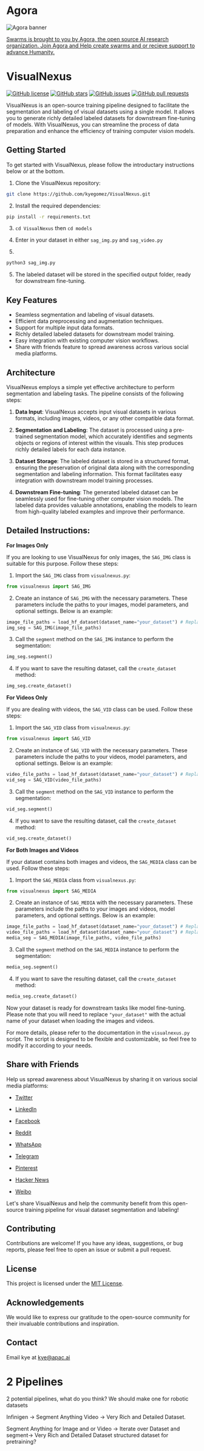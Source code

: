 # Agora

![Agora banner](Agora-Banner-blend.png)

[Swarms is brought to you by Agora, the open source AI research organization. Join Agora and Help create swarms and or recieve support to advance Humanity. ](https://discord.gg/qUtxnK2NMf)

# VisualNexus

[![GitHub license](https://img.shields.io/github/license/kyegomez/VisualNexus)](https://github.com/kyegomez/VisualNexus/blob/main/LICENSE)
[![GitHub stars](https://img.shields.io/github/stars/kyegomez/VisualNexus)](https://github.com/kyegomez/VisualNexus/stargazers)
[![GitHub issues](https://img.shields.io/github/issues/kyegomez/VisualNexus)](https://github.com/kyegomez/VisualNexus/issues)
[![GitHub pull requests](https://img.shields.io/github/issues-pr/kyegomez/VisualNexus)](https://github.com/kyegomez/VisualNexus/pulls)

VisualNexus is an open-source training pipeline designed to facilitate the segmentation and labeling of visual datasets using a single model. It allows you to generate richly detailed labeled datasets for downstream fine-tuning of models. With VisualNexus, you can streamline the process of data preparation and enhance the efficiency of training computer vision models.


## Getting Started

To get started with VisualNexus, please follow the introductary instructions below or at the bottom.

1. Clone the VisualNexus repository:

```bash
git clone https://github.com/kyegomez/VisualNexus.git
```

2. Install the required dependencies:

```bash
pip install -r requirements.txt
```

3. `cd VisualNexus` then `cd models`

4. Enter in your dataset in either `sag_img.py` and `sag_video.py`

5.

```bash
python3 sag_img.py
```

5. The labeled dataset will be stored in the specified output folder, ready for downstream fine-tuning.

## Key Features

- Seamless segmentation and labeling of visual datasets.
- Efficient data preprocessing and augmentation techniques.
- Support for multiple input data formats.
- Richly detailed labeled datasets for downstream model training.
- Easy integration with existing computer vision workflows.
- Share with friends feature to spread awareness across various social media platforms.

## Architecture

VisualNexus employs a simple yet effective architecture to perform segmentation and labeling tasks. The pipeline consists of the following steps:

1. **Data Input**: VisualNexus accepts input visual datasets in various formats, including images, videos, or any other compatible data format.

2. **Segmentation and Labeling**: The dataset is processed using a pre-trained segmentation model, which accurately identifies and segments objects or regions of interest within the visuals. This step produces richly detailed labels for each data instance.

3. **Dataset Storage**: The labeled dataset is stored in a structured format, ensuring the preservation of original data along with the corresponding segmentation and labeling information. This format facilitates easy integration with downstream model training processes.

4. **Downstream Fine-tuning**: The generated labeled dataset can be seamlessly used for fine-tuning other computer vision models. The labeled data provides valuable annotations, enabling the models to learn from high-quality labeled examples and improve their performance.


## Detailed Instructions:

**For Images Only**

If you are looking to use VisualNexus for only images, the `SAG_IMG` class is suitable for this purpose. Follow these steps:

1. Import the `SAG_IMG` class from `visualnexus.py`:
```python
from visualnexus import SAG_IMG
```
2. Create an instance of `SAG_IMG` with the necessary parameters. These parameters include the paths to your images, model parameters, and optional settings. Below is an example:
```python
image_file_paths = load_hf_dataset(dataset_name="your_dataset") # Replace "your_dataset" with your dataset's name
img_seg = SAG_IMG(image_file_paths)
```
3. Call the `segment` method on the `SAG_IMG` instance to perform the segmentation:
```python
img_seg.segment()
```
4. If you want to save the resulting dataset, call the `create_dataset` method:
```python
img_seg.create_dataset()
```

**For Videos Only**

If you are dealing with videos, the `SAG_VID` class can be used. Follow these steps:

1. Import the `SAG_VID` class from `visualnexus.py`:
```python
from visualnexus import SAG_VID
```
2. Create an instance of `SAG_VID` with the necessary parameters. These parameters include the paths to your videos, model parameters, and optional settings. Below is an example:
```python
video_file_paths = load_hf_dataset(dataset_name="your_dataset") # Replace "your_dataset" with your dataset's name
vid_seg = SAG_VID(video_file_paths)
```
3. Call the `segment` method on the `SAG_VID` instance to perform the segmentation:
```python
vid_seg.segment()
```
4. If you want to save the resulting dataset, call the `create_dataset` method:
```python
vid_seg.create_dataset()
```

**For Both Images and Videos**

If your dataset contains both images and videos, the `SAG_MEDIA` class can be used. Follow these steps:

1. Import the `SAG_MEDIA` class from `visualnexus.py`:
```python
from visualnexus import SAG_MEDIA
```
2. Create an instance of `SAG_MEDIA` with the necessary parameters. These parameters include the paths to your images and videos, model parameters, and optional settings. Below is an example:
```python
image_file_paths = load_hf_dataset(dataset_name="your_dataset") # Replace "your_dataset" with your dataset's name
video_file_paths = load_hf_dataset(dataset_name="your_dataset") # Replace "your_dataset" with your dataset's name
media_seg = SAG_MEDIA(image_file_paths, video_file_paths)
```
3. Call the `segment` method on the `SAG_MEDIA` instance to perform the segmentation:
```python
media_seg.segment()
```
4. If you want to save the resulting dataset, call the `create_dataset` method:
```python
media_seg.create_dataset()
```

Now your dataset is ready for downstream tasks like model fine-tuning. Please note that you will need to replace `"your_dataset"` with the actual name of your dataset when loading the images and videos.

For more details, please refer to the documentation in the `visualnexus.py` script. The script is designed to be flexible and customizable, so feel free to modify it according to your needs.


## Share with Friends

Help us spread awareness about VisualNexus by sharing it on various social media platforms:

- [Twitter](https://twitter.com/intent/tweet?text=Check%20out%20VisualNexus%2C%20an%20open-source%20training%20pipeline%20for%20visual%20dataset%20segmentation%20and%20labeling.%20%23VisualNexus%20%23OpenSource%20%23MachineLearning%20%23ComputerVision%20%23DataScience&url=https%3A%2F%2Fgithub.com%2Fkyegomez%2FVisualNexus)

- [LinkedIn](https://www.linkedin.com/shareArticle?mini=true&url=https%3A%2F%2Fgithub.com%2Fkyegomez%2FVisualNexus&title=VisualNexus%20-%20Open-Source%20Training%20Pipeline%20for%20Visual%20Dataset%20Segmentation%20and%20Labeling&summary=Check%20out%20VisualNexus%2C%20an%20open-source%20training%20pipeline%20for%20visual%20dataset%20segmentation%20and%20labeling.&source=)

- [Facebook](https://www.facebook.com/sharer/sharer.php?u=https%3A%2F%2Fgithub.com%2Fkyegomez%2FVisualNexus)

- [Reddit](https://www.reddit.com/submit?url=https%3A%2F%2Fgithub.com%2Fkyegomez%2FVisualNexus&title=VisualNexus%20-%20Open-Source%20Training%20Pipeline%20for%20Visual%20Dataset%20Segmentation%20and%20Labeling)

- [WhatsApp](https://api.whatsapp.com/send?text=Check%20out%20VisualNexus%2C%20an%20open-source%20training%20pipeline%20for%20visual%20dataset%20segmentation%20and%20labeling.%20%23VisualNexus%20%23OpenSource%20%23MachineLearning%20%23ComputerVision%20%23DataScience%0A%0Ahttps%3A%2F%2Fgithub.com%2Fkyegomez%2FVisualNexus)

- [Telegram](https://t.me/share/url?url=https%3A%2F%2Fgithub.com%2Fkyegomez%2FVisualNexus&text=Check%20out%20VisualNexus%2C%20an%20open-source%20training%20pipeline%20for%20visual%20dataset%20segmentation%20and%20labeling.)

- [Pinterest](https://pinterest.com/pin/create/button/?url=https%3A%2F%2Fgithub.com%2Fkyegomez%2FVisualNexus&description=Check%20out%20VisualNexus%2C%20an%20open-source%20training%20pipeline%20for%20visual%20dataset%20segmentation%20and%20labeling.)


- [Hacker News](https://news.ycombinator.com/submitlink?u=https%3A%2F%2Fgithub.com%2Fkyegomez%2FVisualNexus&t=VisualNexus%20-%20Open-Source%20Training%20Pipeline%20for%20Visual%20Dataset%20Segmentation%20and%20Labeling)

- [Weibo](http://service.weibo.com/share/share.php?url=https%3A%2F%2Fgithub.com%2Fkyegomez%2FVisualNexus&title=VisualNexus%20-%20Open-Source%20Training%20Pipeline%20for%20Visual%20Dataset%20Segmentation%20and%20Labeling&pic=&searchPic=false)

Let's share VisualNexus and help the community benefit from this open-source training pipeline for visual dataset segmentation and labeling!

## Contributing

Contributions are welcome! If you have any ideas, suggestions, or bug reports, please feel free to open an issue or submit a pull request.

## License

This project is licensed under the [MIT License](https://github.com/kyegomez/VisualNexus/blob/main/LICENSE).

## Acknowledgements

We would like to express our gratitude to the open-source community for their invaluable contributions and inspiration.

## Contact

Email kye at kye@apac.ai



# 2 Pipelines
2 potential pipelines, what do you think? We should make one for robotic datasets

Infinigen -> Segment Anything Video -> Very Rich and Detailed Dataset.

Segment Anything for Image and or Video -> Iterate over Dataset and segment-> Very Rich and Detailed Dataset structured dataset for pretraining?